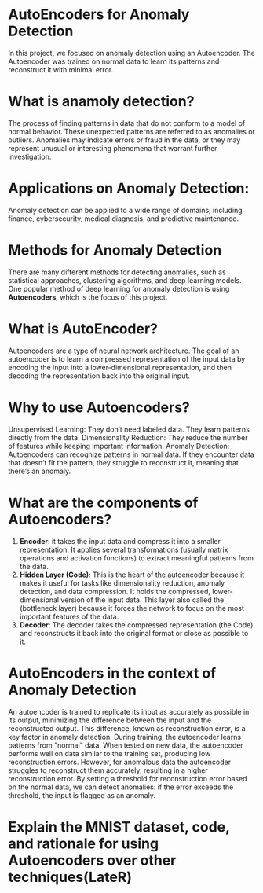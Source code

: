 # AutoEncoders for Anomaly Detection
In this project, we focused on anomaly detection using an Autoencoder. The Autoencoder was trained on normal data to learn its patterns and reconstruct it with minimal error.

# What is anamoly detection?
The process of finding patterns in data that do not conform to a model of normal behavior.  These unexpected patterns are referred to as anomalies or outliers. Anomalies may indicate errors or fraud in the data, or they may represent unusual or interesting phenomena that warrant further investigation.

# Applications on Anomaly Detection:
Anomaly detection can be applied to a wide range of domains, including finance, cybersecurity, medical diagnosis, and predictive maintenance. 

# Methods for Anomaly Detection
There are many different methods for detecting anomalies, such as statistical approaches, clustering algorithms, and deep learning models. One popular method of deep learning for anomaly detection is using **Autoencoders**, which is the focus of this project.

# What is AutoEncoder? 
Autoencoders are a type of neural network architecture. The goal of an autoencoder is to learn a compressed representation of the input data by encoding the input into a lower-dimensional representation, and then decoding the representation back into the original input.

# Why to use Autoencoders?
Unsupervised Learning: They don’t need labeled data. They learn patterns directly from the data.
Dimensionality Reduction: They reduce the number of features while keeping important information.
Anomaly Detection: Autoencoders can recognize patterns in normal data. If they encounter data that doesn’t fit the pattern, they struggle to reconstruct it, meaning that there’s an anomaly.

# What are the components of Autoencoders?
1. **Encoder**: it takes the input data and compress it into a smaller representation. It applies several transformations (usually matrix operations and activation functions) to extract meaningful patterns from the data.
2. **Hidden Layer (Code)**: This is the heart of the autoencoder because it makes it useful for tasks like dimensionality reduction, anomaly detection, and data compression. It holds the compressed, lower-dimensional version of the input data. This layer also called the (bottleneck layer) because it forces the network to focus on the most important features of the data.  
3. **Decoder**: The decoder takes the compressed representation (the Code) and reconstructs it back into the original format or close as possible to it.  

# AutoEncoders in the context of Anomaly Detection
An autoencoder is trained to replicate its input as accurately as possible in its output, minimizing the difference between the input and the reconstructed output. This difference, known as reconstruction error, is a key factor in anomaly detection. During training, the autoencoder learns patterns from "normal" data. When tested on new data, the autoencoder performs well on data similar to the training set, producing low reconstruction errors. However, for anomalous data the autoencoder struggles to reconstruct them accurately, resulting in a higher reconstruction error. By setting a threshold for reconstruction error based on the normal data, we can detect anomalies: if the error exceeds the threshold, the input is flagged as an anomaly. 

# Explain the MNIST dataset, code, and rationale for using Autoencoders over other techniques(LateR)
















